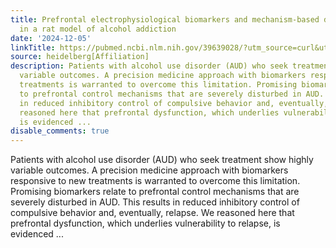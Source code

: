 ```yaml
---
title: Prefrontal electrophysiological biomarkers and mechanism-based drug effects
  in a rat model of alcohol addiction
date: '2024-12-05'
linkTitle: https://pubmed.ncbi.nlm.nih.gov/39639028/?utm_source=curl&utm_medium=rss&utm_campaign=pubmed-2&utm_content=1FakS-2QOkCT8HsMOQP1bCRQ4YzyumYOmxmF0moLsQ3dFB1E9V&fc=20220326224207&ff=20241206175011&v=2.18.0.post9+e462414
source: heidelberg[Affiliation]
description: Patients with alcohol use disorder (AUD) who seek treatment show highly
  variable outcomes. A precision medicine approach with biomarkers responsive to new
  treatments is warranted to overcome this limitation. Promising biomarkers relate
  to prefrontal control mechanisms that are severely disturbed in AUD. This results
  in reduced inhibitory control of compulsive behavior and, eventually, relapse. We
  reasoned here that prefrontal dysfunction, which underlies vulnerability to relapse,
  is evidenced ...
disable_comments: true
---
```

Patients with alcohol use disorder (AUD) who seek treatment show highly variable outcomes. A precision medicine approach with biomarkers responsive to new treatments is warranted to overcome this limitation. Promising biomarkers relate to prefrontal control mechanisms that are severely disturbed in AUD. This results in reduced inhibitory control of compulsive behavior and, eventually, relapse. We reasoned here that prefrontal dysfunction, which underlies vulnerability to relapse, is evidenced ...